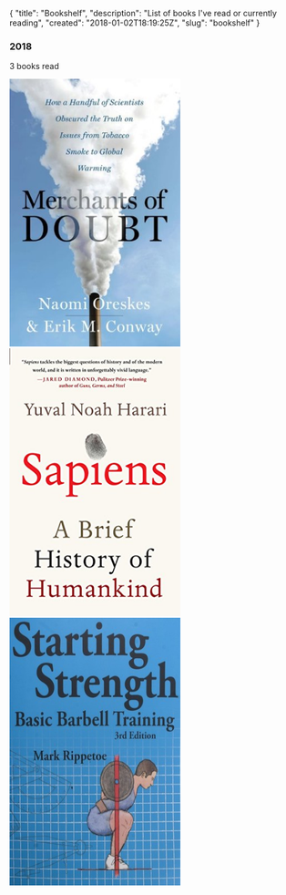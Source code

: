 { 
"title": "Bookshelf", 
"description": "List of books I've read or currently reading", 
"created": "2018-01-02T18:19:25Z", 
"slug": "bookshelf"
}

### 2018
 
3 books read
 
 <a href="http://amzn.to/2D918Oj">
 <img style="display:inline;margin-right: 15px;" src="/assets/img/books/merchants-of-doubt.jpg" width="300" height="470" /></a><a href="http://amzn.to/2EFAYyQ"><img src="/assets/img/books/sapiens.jpg" style="display:inline" width="300" height="470" /></a><a href="http://amzn.to/2EGveoP"><img src="/assets/img/books/startingstrength.jpg" style="display:inline" width="300" height="470" /></a>

 
 
 
 
